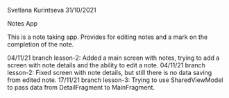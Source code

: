 Svetlana Kurintseva 31/10/2021

Notes App

This is a note taking app. Provides for editing notes and a mark on the completion of the note.

04/11/21 branch lesson-2: Added a main screen with notes, trying to add a screen with note details and the ability to edit a note.
04/11/21 branch lesson-2: Fixed screen with note details, but still there is no data saving from edited note.
17/11/21 branch lesson-3: Trying to use SharedViewModel to pass data from DetailFragment to MainFragment.
